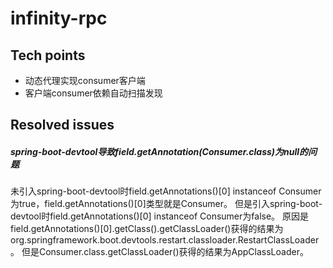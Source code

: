 # infinity-rpc


## Tech points
* 动态代理实现consumer客户端
* 客户端consumer依赖自动扫描发现


## Resolved  issues
##### spring-boot-devtool导致field.getAnnotation(Consumer.class)为null的问题
未引入spring-boot-devtool时field.getAnnotations()[0] instanceof Consumer为true，field.getAnnotations()[0]类型就是Consumer。
但是引入spring-boot-devtool时field.getAnnotations()[0] instanceof Consumer为false。
原因是field.getAnnotations()[0].getClass().getClassLoader()获得的结果为org.springframework.boot.devtools.restart.classloader.RestartClassLoader。
但是Consumer.class.getClassLoader()获得的结果为AppClassLoader。

